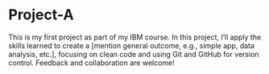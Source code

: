 # Project-A
 This is my first project as part of my IBM course. In this project, I’ll apply the skills learned to create a [mention general outcome, e.g., simple app, data analysis, etc.], focusing on clean code and using Git and GitHub for version control. Feedback and collaboration are welcome!
